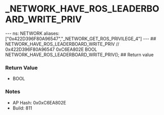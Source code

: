 # _NETWORK_HAVE_ROS_LEADERBOARD_WRITE_PRIV

--- ns: NETWORK aliases: ["0x422D396F80A96547","_NETWORK_GET_ROS_PRIVILEGE_4"] --- ## NETWORK_HAVE_ROS_LEADERBOARD_WRITE_PRIV  // 0x422D396F80A96547 0xC6EA802E BOOL NETWORK_HAVE_ROS_LEADERBOARD_WRITE_PRIV();  ## Return value

### Return Value
* BOOL

### Notes
* AP Hash: 0x0xC6EA802E
* Build: 811

